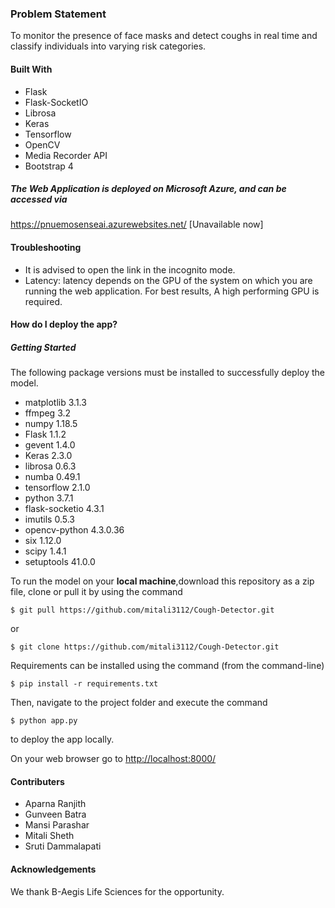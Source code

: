 ### Problem Statement
To monitor the presence of face masks and detect coughs in real time and classify individuals into varying risk categories. 

#### Built With
* Flask
* Flask-SocketIO
* Librosa
* Keras
* Tensorflow
* OpenCV
* Media Recorder API
* Bootstrap 4

##### The Web Application is deployed on Microsoft Azure, and can be accessed via 
<a href="https://pnuemosenseai.azurewebsites.net/" target="_blank">https://pnuemosenseai.azurewebsites.net/</a>  [Unavailable now]

#### Troubleshooting
* It is advised to open the link in the incognito mode.
* Latency: latency depends on the GPU of the system on which  you are running the web application. For best results, A high performing GPU is required.

#### How do I deploy the app?

##### Getting Started
The following package versions must be installed to successfully deploy the model.
* matplotlib 3.1.3
* ffmpeg 3.2
* numpy 1.18.5
* Flask 1.1.2
* gevent 1.4.0
* Keras 2.3.0
* librosa 0.6.3
* numba 0.49.1
* tensorflow 2.1.0
* python 3.7.1
* flask-socketio 4.3.1
* imutils 0.5.3
* opencv-python 4.3.0.36
* six 1.12.0
* scipy 1.4.1
* setuptools 41.0.0

To run the model on your <b>local machine</b>,download this repository as a zip file, clone or pull it by using the command
```
$ git pull https://github.com/mitali3112/Cough-Detector.git
```
or
```
$ git clone https://github.com/mitali3112/Cough-Detector.git
```
Requirements can be installed using the command (from the command-line)
```
$ pip install -r requirements.txt
```

Then, navigate to the project folder and execute the command
```
$ python app.py
```

to deploy the app locally. 

On your web browser go to <a href="http://localhost:8000/" target="_blank">http://localhost:8000/</a>

#### Contributers
* Aparna Ranjith
* Gunveen Batra
* Mansi Parashar
* Mitali Sheth 
* Sruti Dammalapati

#### Acknowledgements 
We thank B-Aegis Life Sciences for the opportunity.
